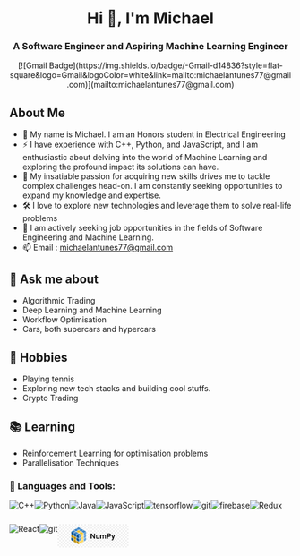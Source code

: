 <h1 align="center">Hi 👋, I'm Michael</h1>
<h3 align="center">A Software Engineer and Aspiring Machine Learning Engineer</h3>

<div style="text-align: center;">
    [![Gmail Badge](https://img.shields.io/badge/-Gmail-d14836?style=flat-square&logo=Gmail&logoColor=white&link=mailto:michaelantunes77@gmail.com)](mailto:michaelantunes77@gmail.com)
</div>

## About Me

- 🌱 My name is Michael. I am an Honors student in Electrical Engineering
- ⚡ I have experience with C++, Python, and JavaScript, and I am enthusiastic about delving into the world of Machine Learning and exploring the profound impact its solutions can have.
- 🔭 My insatiable passion for acquiring new skills drives me to tackle complex challenges head-on. I am constantly seeking opportunities to expand my knowledge and expertise.
- 🛠 I love to explore new technologies and leverage them to solve real-life problems
- 🌟 I am actively seeking job opportunities in the fields of Software Engineering and Machine Learning.
- 📫 Email : michaelantunes77@gmail.com

## 💬 Ask me about

- Algorithmic Trading
- Deep Learning and Machine Learning
- Workflow Optimisation
- Cars, both supercars and hypercars

## 📅 Hobbies

- Playing tennis
- Exploring new tech stacks and building cool stuffs.
- Crypto Trading

## 📚 Learning

- Reinforcement Learning for optimisation problems
- Parallelisation Techniques

### 🔨 Languages and Tools:

<a href="https://cplusplus.com/doc/tutorial/" target="_blank"><img align="left" alt="C++" height ="42px" src="https://raw.githubusercontent.com/rahul-jha98/github_readme_icons/main/language_and_tools/square/c++/c++.svg"></a>
<a href="https://www.python.org" target="_blank"><img align="left" alt="Python" height ="42px" src="https://raw.githubusercontent.com/rahul-jha98/github_readme_icons/main/language_and_tools/square/python/python.svg"></a>
<a href="https://www.java.com" target="_blank"><img align="left" alt="Java" height ="42px" src="https://raw.githubusercontent.com/rahul-jha98/github_readme_icons/main/language_and_tools/square/java/java.svg"></a>
<a href="https://developer.mozilla.org/en-US/docs/Web/JavaScript" target="_blank"> <img align="left" alt="JavaScript" height ="42px"  src="https://raw.githubusercontent.com/rahul-jha98/github_readme_icons/main/language_and_tools/square/javascript/javascript.svg"> </a>
<a href="https://www.tensorflow.org" target="_blank"> <img align="left" src="https://raw.githubusercontent.com/rahul-jha98/github_readme_icons/main/language_and_tools/square/tensorflow/tensorflow.svg" alt="tensorflow" height="42px"/> </a>
<a href="https://git-scm.com/" target="_blank"> <img src="https://avatars0.githubusercontent.com/u/365630?s=88&v=4" align="left" alt="git" height='42px'/> </a>
<a href="https://firebase.google.com/" target="_blank"> <img align="left" src="https://raw.githubusercontent.com/rahul-jha98/github_readme_icons/main/language_and_tools/square/firebase/firebase.svg" alt="firebase" height ="42px"/> </a>
<a href="https://redux.js.org/" target="_blank"><img align="left" alt="Redux" height ="42px" src="https://raw.githubusercontent.com/rahul-jha98/github_readme_icons/main/language_and_tools/square/redux/redux.svg"></a>
<a href="https://reactjs.org/" target="_blank"> <img align="left" alt="React" height ="42px" src="https://raw.githubusercontent.com/rahul-jha98/github_readme_icons/main/language_and_tools/square/react/react.svg"></a>
<a href="https://git-scm.com/" target="_blank"> <img src="https://raw.githubusercontent.com/rahul-jha98/github_readme_icons/main/language_and_tools/square/git-scm/git-scm.svg" align="left" alt="git" height='42px'/> </a>

<a href ="" target="_blank"> <img src="numpy.png" align="left" alt="git" height='42px' /> </a>

<!-- <code><img height="30" src="https://avatars0.githubusercontent.com/u/365630?s=88&v=4"></code> -->

<br>

<!-- <div id = "some_issues">
  <p>It is a little list of problems you can face while implementing this kind of stuff</p>
  <ul id = "problem_list">
    <li>
      Github tend to cache anonymized URL, so you should visit this link if you have problem with image cache.
      https://docs.github.com/es/github/authenticating-to-github/about-anonymized-image-urls
    </li>
    <li>
      When you wrap your HTML in SVG/foreignObject maybe nothing show up. You can solve this issue visiting this link.
      https://stackoverflow.com/questions/13848039/svg-foreignobject-contents-do-not-display-unless-plain-text
    </li>
  </ul>
</div> -->

